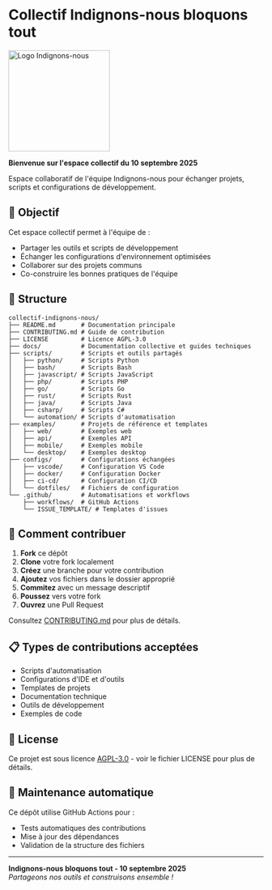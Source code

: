 # Collectif Indignons-nous bloquons tout

<img src="https://indignonsnous.fr/global/img/logo-inbt.svg" alt="Logo Indignons-nous" width="200">

**Bienvenue sur l'espace collectif du 10 septembre 2025**

Espace collaboratif de l'équipe Indignons-nous pour échanger projets, scripts et configurations de développement.

## 🎯 Objectif

Cet espace collectif permet à l'équipe de :

- Partager les outils et scripts de développement
- Échanger les configurations d'environnement optimisées
- Collaborer sur des projets communs
- Co-construire les bonnes pratiques de l'équipe

## 📁 Structure

```
collectif-indignons-nous/
├── README.md       # Documentation principale
├── CONTRIBUTING.md # Guide de contribution
├── LICENSE         # Licence AGPL-3.0
├── docs/           # Documentation collective et guides techniques
├── scripts/        # Scripts et outils partagés
│   ├── python/     # Scripts Python
│   ├── bash/       # Scripts Bash
│   ├── javascript/ # Scripts JavaScript
│   ├── php/        # Scripts PHP
│   ├── go/         # Scripts Go
│   ├── rust/       # Scripts Rust
│   ├── java/       # Scripts Java
│   ├── csharp/     # Scripts C#
│   └── automation/ # Scripts d'automatisation
├── examples/       # Projets de référence et templates
│   ├── web/        # Exemples web
│   ├── api/        # Exemples API
│   ├── mobile/     # Exemples mobile
│   └── desktop/    # Exemples desktop
├── configs/        # Configurations échangées
│   ├── vscode/     # Configuration VS Code
│   ├── docker/     # Configuration Docker
│   ├── ci-cd/      # Configuration CI/CD
│   └── dotfiles/   # Fichiers de configuration
└── .github/        # Automatisations et workflows
    ├── workflows/  # GitHub Actions
    └── ISSUE_TEMPLATE/ # Templates d'issues
```

## 🤝 Comment contribuer

1. **Fork** ce dépôt
2. **Clone** votre fork localement
3. **Créez** une branche pour votre contribution
4. **Ajoutez** vos fichiers dans le dossier approprié
5. **Commitez** avec un message descriptif
6. **Poussez** vers votre fork
7. **Ouvrez** une Pull Request

Consultez [CONTRIBUTING.md](CONTRIBUTING.md) pour plus de détails.

## 📋 Types de contributions acceptées

- Scripts d'automatisation
- Configurations d'IDE et d'outils
- Templates de projets
- Documentation technique
- Outils de développement
- Exemples de code

## 📄 License

Ce projet est sous licence [AGPL-3.0](LICENSE) - voir le fichier LICENSE pour plus de détails.

## 🔧 Maintenance automatique

Ce dépôt utilise GitHub Actions pour :

- Tests automatiques des contributions
- Mise à jour des dépendances
- Validation de la structure des fichiers

---

**Indignons-nous bloquons tout - 10 septembre 2025**  
_Partageons nos outils et construisons ensemble !_
